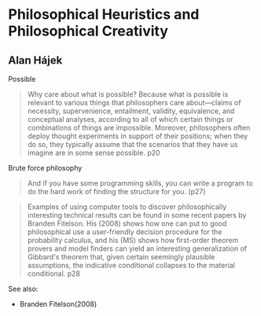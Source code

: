 # Philosophical Heuristics and Philosophical Creativity

## Alan Hájek

Possible 

> Why care about what is possible? Because what is possible is relevant to various things that philosophers care about—claims of necessity, supervenience, entailment, validity, equivalence, and conceptual analyses, according to all of which certain things or combinations of things are impossible. Moreover, philosophers often deploy thought experiments in support of their positions; when they do so, they typically assume that the scenarios that they have us imagine are in some sense possible. p20

Brute force philosophy

> And if you have some programming skills, you can write a program to do the hard work of finding the structure for you. (p27)

>  Examples of using computer tools to discover philosophically interesting technical results can be found in some recent papers by Branden Fitelson. His (2008) shows how one can put to good philosophical use a user-friendly decision procedure for the probability calculus, and his (MS) shows how first-order theorem provers and model finders can yield an interesting generalization of Gibbard's theorem that, given certain seemingly plausible assumptions, the indicative conditional collapses to the material conditional. p28


See also:

  - Branden Fitelson(2008)